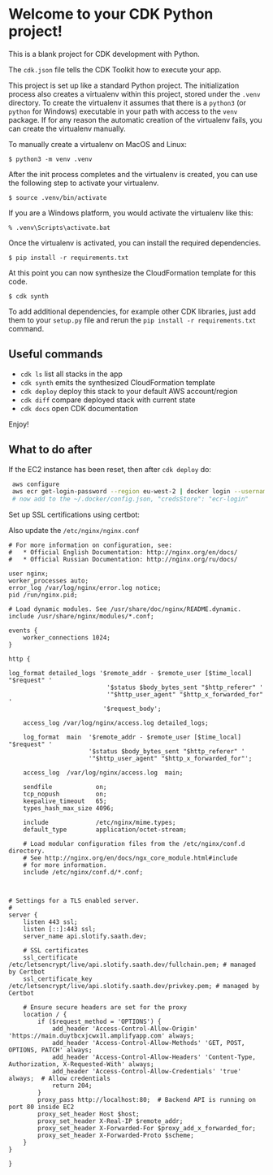 # Welcome to your CDK Python project!

This is a blank project for CDK development with Python.

The `cdk.json` file tells the CDK Toolkit how to execute your app.

This project is set up like a standard Python project. The initialization
process also creates a virtualenv within this project, stored under the `.venv`
directory. To create the virtualenv it assumes that there is a `python3`
(or `python` for Windows) executable in your path with access to the `venv`
package. If for any reason the automatic creation of the virtualenv fails,
you can create the virtualenv manually.

To manually create a virtualenv on MacOS and Linux:

```
$ python3 -m venv .venv
```

After the init process completes and the virtualenv is created, you can use the following
step to activate your virtualenv.

```
$ source .venv/bin/activate
```

If you are a Windows platform, you would activate the virtualenv like this:

```
% .venv\Scripts\activate.bat
```

Once the virtualenv is activated, you can install the required dependencies.

```
$ pip install -r requirements.txt
```

At this point you can now synthesize the CloudFormation template for this code.

```
$ cdk synth
```

To add additional dependencies, for example other CDK libraries, just add
them to your `setup.py` file and rerun the `pip install -r requirements.txt`
command.

## Useful commands

- `cdk ls` list all stacks in the app
- `cdk synth` emits the synthesized CloudFormation template
- `cdk deploy` deploy this stack to your default AWS account/region
- `cdk diff` compare deployed stack with current state
- `cdk docs` open CDK documentation

Enjoy!

## What to do after

If the EC2 instance has been reset, then after `cdk deploy` do:

```bash
 aws configure
 aws ecr get-login-password --region eu-west-2 | docker login --username AWS --password-stdin <AWS_ECR_URL>
 # now add to the ~/.docker/config.json, "credsStore": "ecr-login"
```

Set up SSL certifications using certbot:

Also update the `/etc/nginx/nginx.conf`

```
# For more information on configuration, see:
#   * Official English Documentation: http://nginx.org/en/docs/
#   * Official Russian Documentation: http://nginx.org/ru/docs/

user nginx;
worker_processes auto;
error_log /var/log/nginx/error.log notice;
pid /run/nginx.pid;

# Load dynamic modules. See /usr/share/doc/nginx/README.dynamic.
include /usr/share/nginx/modules/*.conf;

events {
    worker_connections 1024;
}

http {

log_format detailed_logs '$remote_addr - $remote_user [$time_local] "$request" '
                           '$status $body_bytes_sent "$http_referer" '
                           '"$http_user_agent" "$http_x_forwarded_for" '
                          '$request_body';

    access_log /var/log/nginx/access.log detailed_logs;

    log_format  main  '$remote_addr - $remote_user [$time_local] "$request" '
                      '$status $body_bytes_sent "$http_referer" '
                      '"$http_user_agent" "$http_x_forwarded_for"';

    access_log  /var/log/nginx/access.log  main;

    sendfile            on;
    tcp_nopush          on;
    keepalive_timeout   65;
    types_hash_max_size 4096;

    include             /etc/nginx/mime.types;
    default_type        application/octet-stream;

    # Load modular configuration files from the /etc/nginx/conf.d directory.
    # See http://nginx.org/en/docs/ngx_core_module.html#include
    # for more information.
    include /etc/nginx/conf.d/*.conf;



# Settings for a TLS enabled server.
#
server {
    listen 443 ssl;
    listen [::]:443 ssl;
    server_name api.slotify.saath.dev;

    # SSL certificates
    ssl_certificate /etc/letsencrypt/live/api.slotify.saath.dev/fullchain.pem; # managed by Certbot
    ssl_certificate_key /etc/letsencrypt/live/api.slotify.saath.dev/privkey.pem; # managed by Certbot

    # Ensure secure headers are set for the proxy
    location / {
        if ($request_method = 'OPTIONS') {
            add_header 'Access-Control-Allow-Origin' 'https://main.duytbcxjcwx1l.amplifyapp.com' always;
            add_header 'Access-Control-Allow-Methods' 'GET, POST, OPTIONS, PATCH' always;
            add_header 'Access-Control-Allow-Headers' 'Content-Type, Authorization, X-Requested-With' always;
            add_header 'Access-Control-Allow-Credentials' 'true' always;  # Allow credentials
            return 204;
        }
        proxy_pass http://localhost:80;  # Backend API is running on port 80 inside EC2
        proxy_set_header Host $host;
        proxy_set_header X-Real-IP $remote_addr;
        proxy_set_header X-Forwarded-For $proxy_add_x_forwarded_for;
        proxy_set_header X-Forwarded-Proto $scheme;
    }
}

}
```
